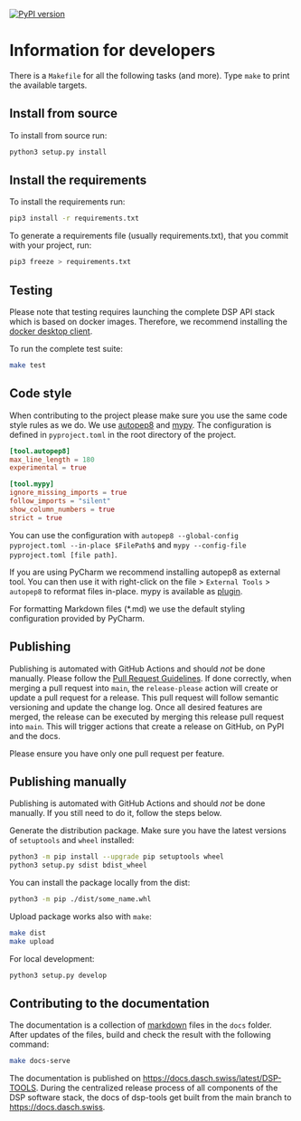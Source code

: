[![PyPI version](https://badge.fury.io/py/dsp-tools.svg)](https://badge.fury.io/py/dsp-tools)

# Information for developers

There is a `Makefile` for all the following tasks (and more). Type `make` to print the available targets.

## Install from source

To install from source run:

```bash
python3 setup.py install
```

## Install the requirements

To install the requirements run:

```bash
pip3 install -r requirements.txt
```

To generate a requirements file (usually requirements.txt), that you commit with your project, run:

```bash
pip3 freeze > requirements.txt
```

## Testing

Please note that testing requires launching the complete DSP API stack which is based on docker images. Therefore, we
recommend installing the [docker desktop client](https://www.docker.com/products).

To run the complete test suite:

```bash
make test
```

## Code style

When contributing to the project please make sure you use the same code style rules as we do. We use
[autopep8](https://pypi.org/project/autopep8/) and [mypy](https://pypi.org/project/mypy/). The configuration is defined
in `pyproject.toml` in the root directory of the project.

```toml
[tool.autopep8]
max_line_length = 180
experimental = true

[tool.mypy]
ignore_missing_imports = true
follow_imports = "silent"
show_column_numbers = true
strict = true
```

You can use the configuration with `autopep8 --global-config pyproject.toml --in-place $FilePath$`
and `mypy --config-file pyproject.toml
[file path]`.

If you are using PyCharm we recommend installing autopep8 as external tool. You can then use it with right-click on the
file > `External Tools` > `autopep8` to reformat files in-place. mypy is available as
[plugin](https://plugins.jetbrains.com/plugin/11086-mypy).

For formatting Markdown files (*.md) we use the default styling configuration provided by PyCharm.

## Publishing

Publishing is automated with GitHub Actions and should _not_ be done manually. Please follow the
[Pull Request Guidelines](https://docs.dasch.swiss/latest/developers/dsp/contribution/#pull-request-guidelines). If done
correctly, when merging a pull request into `main`, the `release-please` action will create or update a pull request for
a release. This pull request will follow semantic versioning and update the change log. Once all desired features are
merged, the release can be executed by merging this release pull request into `main`. This will trigger actions that
create a release on GitHub, on PyPI and the docs.

Please ensure you have only one pull request per feature.

## Publishing manually

Publishing is automated with GitHub Actions and should _not_ be done manually. If you still need to do it, follow the
steps below.

Generate the distribution package. Make sure you have the latest versions of `setuptools` and `wheel` installed:

```bash
python3 -m pip install --upgrade pip setuptools wheel
python3 setup.py sdist bdist_wheel
```

You can install the package locally from the dist:

```bash
python3 -m pip ./dist/some_name.whl
```

Upload package works also with `make`:

```bash
make dist
make upload
```

For local development:

```bash
python3 setup.py develop
```

## Contributing to the documentation

The documentation is a collection of [markdown](https://en.wikipedia.org/wiki/Markdown) files in the `docs` folder.  
After updates of the files, build and check the result with the following command:

```bash
make docs-serve 
```

The documentation is published on https://docs.dasch.swiss/latest/DSP-TOOLS. During the centralized release process of all
components of the DSP software stack, the docs of dsp-tools get built from the main branch to https://docs.dasch.swiss.
